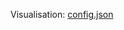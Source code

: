 
Visualisation: [config.json](https://azurehpc.azureedge.net/?o=https://raw.githubusercontent.com/Azure/azurehpc/master/examples/beeond/config.json)
